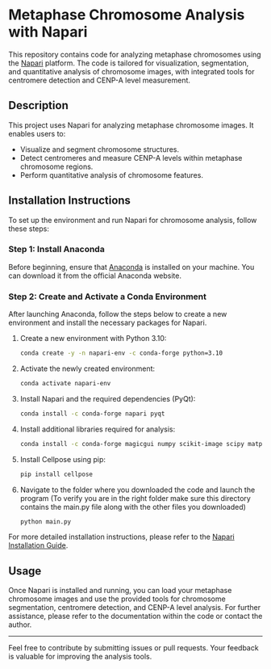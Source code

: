 # Metaphase Chromosome Analysis with Napari

This repository contains code for analyzing metaphase chromosomes using the [Napari](https://napari.org/stable/) platform. The code is tailored for visualization, segmentation, and quantitative analysis of chromosome images, with integrated tools for centromere detection and CENP-A level measurement.



## Description
This project uses Napari for analyzing metaphase chromosome images. It enables users to:

- Visualize and segment chromosome structures.
- Detect centromeres and measure CENP-A levels within metaphase chromosome regions.
- Perform quantitative analysis of chromosome features.

## Installation Instructions

To set up the environment and run Napari for chromosome analysis, follow these steps:

### Step 1: Install Anaconda

Before beginning, ensure that [Anaconda](https://www.anaconda.com/products/individual) is installed on your machine. You can download it from the official Anaconda website.

### Step 2: Create and Activate a Conda Environment

After launching Anaconda, follow the steps below to create a new environment and install the necessary packages for Napari.

1. Create a new environment with Python 3.10:
    ```bash
    conda create -y -n napari-env -c conda-forge python=3.10
    ```

2. Activate the newly created environment:
    ```bash
    conda activate napari-env
    ```

3. Install Napari and the required dependencies (PyQt):
    ```bash
    conda install -c conda-forge napari pyqt
    ```

4. Install additional libraries required for analysis:
    ```bash
    conda install -c conda-forge magicgui numpy scikit-image scipy matplotlib pandas qtpy
    ```

5. Install Cellpose using pip:
    ```bash
    pip install cellpose
    ```

6. Navigate to the folder where you downloaded the code and launch the program (To verify you are in the right folder make sure this directory contains the main.py file along with the other files you downloaded)
    ```bash
    python main.py
    ```
    

For more detailed installation instructions, please refer to the [Napari Installation Guide](https://napari.org/stable/tutorials/fundamentals/installation.html).

## Usage

Once Napari is installed and running, you can load your metaphase chromosome images and use the provided tools for chromosome segmentation, centromere detection, and CENP-A level analysis. For further assistance, please refer to the documentation within the code or contact the author.

---

Feel free to contribute by submitting issues or pull requests. Your feedback is valuable for improving the analysis tools.
